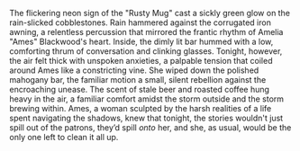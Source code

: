 The flickering neon sign of the "Rusty Mug" cast a sickly green glow on the rain-slicked cobblestones.  Rain hammered against the corrugated iron awning, a relentless percussion that mirrored the frantic rhythm of Amelia "Ames" Blackwood's heart.  Inside, the dimly lit bar hummed with a low, comforting thrum of conversation and clinking glasses.  Tonight, however, the air felt thick with unspoken anxieties, a palpable tension that coiled around Ames like a constricting vine.  She wiped down the polished mahogany bar, the familiar motion a small, silent rebellion against the encroaching unease.  The scent of stale beer and roasted coffee hung heavy in the air, a familiar comfort amidst the storm outside and the storm brewing within.  Ames, a woman sculpted by the harsh realities of a life spent navigating the shadows, knew that tonight, the stories wouldn't just spill out of the patrons, they’d spill *onto* her, and she, as usual, would be the only one left to clean it all up.
